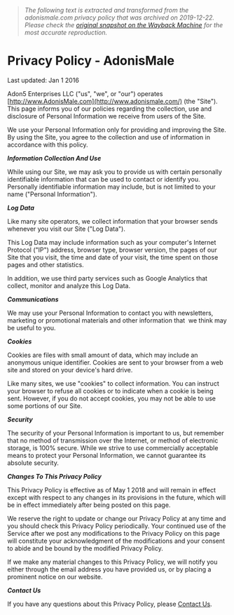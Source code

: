> *The following text is extracted and transformed from the adonismale.com privacy policy that was archived on 2019-12-22. Please check the [original snapshot on the Wayback Machine](https://web.archive.org/web/20191222071237id_/https%3A//www.adonismale.com/privacy) for the most accurate reproduction.*

# Privacy Policy - AdonisMale

Last updated: Jan 1 2016 

Adon5 Enterprises LLC ("us", "we", or "our") operates [http://www.AdonisMale.com](http://www.adonismale.com/) (the "Site"). This page informs you of our policies regarding the collection, use and disclosure of Personal Information we receive from users of the Site. 

We use your Personal Information only for providing and improving the Site. By using the Site, you agree to the collection and use of information in accordance with this policy. 

_**Information Collection And Use**_

While using our Site, we may ask you to provide us with certain personally identifiable information that can be used to contact or identify you. Personally identifiable information may include, but is not limited to your name ("Personal Information"). 

_**Log Data**_

Like many site operators, we collect information that your browser sends whenever you visit our Site ("Log Data"). 

This Log Data may include information such as your computer's Internet Protocol ("IP") address, browser type, browser version, the pages of our Site that you visit, the time and date of your visit, the time spent on those pages and other statistics. 

In addition, we use third party services such as Google Analytics that collect, monitor and analyze this Log Data.  

_**Communications**_

We may use your Personal Information to contact you with newsletters, marketing or promotional materials and other information that  we think may be useful to you.  

_**Cookies**_

Cookies are files with small amount of data, which may include an anonymous unique identifier. Cookies are sent to your browser from a web site and stored on your device's hard drive. 

Like many sites, we use "cookies" to collect information. You can instruct your browser to refuse all cookies or to indicate when a cookie is being sent. However, if you do not accept cookies, you may not be able to use some portions of our Site. 

_**Security**_

The security of your Personal Information is important to us, but remember that no method of transmission over the Internet, or method of electronic storage, is 100% secure. While we strive to use commercially acceptable means to protect your Personal Information, we cannot guarantee its absolute security. 

_**Changes To This Privacy Policy**_

This Privacy Policy is effective as of May 1 2018 and will remain in effect except with respect to any changes in its provisions in the future, which will be in effect immediately after being posted on this page. 

We reserve the right to update or change our Privacy Policy at any time and you should check this Privacy Policy periodically. Your continued use of the Service after we post any modifications to the Privacy Policy on this page will constitute your acknowledgment of the modifications and your consent to abide and be bound by the modified Privacy Policy. 

If we make any material changes to this Privacy Policy, we will notify you either through the email address you have provided us, or by placing a prominent notice on our website. 

_**Contact Us**_

If you have any questions about this Privacy Policy, please [Contact Us](https://www.adonismale.com/contact/).  
